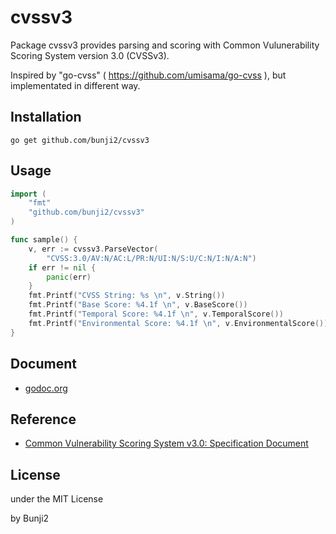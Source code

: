 # cvssv3

Package cvssv3 provides parsing and scoring with Common Vulunerability Scoring System version 3.0 (CVSSv3).

Inspired by "go-cvss" ( https://github.com/umisama/go-cvss ), but implementated in different way.

## Installation

```
go get github.com/bunji2/cvssv3
``` 

## Usage

```go
import (
    "fmt"
    "github.com/bunji2/cvssv3"
)

func sample() {
    v, err := cvssv3.ParseVector(
        "CVSS:3.0/AV:N/AC:L/PR:N/UI:N/S:U/C:N/I:N/A:N")
    if err != nil {
        panic(err)
    }
    fmt.Printf("CVSS String: %s \n", v.String())
    fmt.Printf("Base Score: %4.1f \n", v.BaseScore())
    fmt.Printf("Temporal Score: %4.1f \n", v.TemporalScore())
    fmt.Printf("Environmental Score: %4.1f \n", v.EnvironmentalScore())
}
```
## Document

 * [godoc.org](https://godoc.org/github.com/bunji2/cvssv3)

## Reference

 * [Common Vulnerability Scoring System v3.0: Specification Document](https://www.first.org/cvss/specification-document)

## License

under the MIT License

by Bunji2
